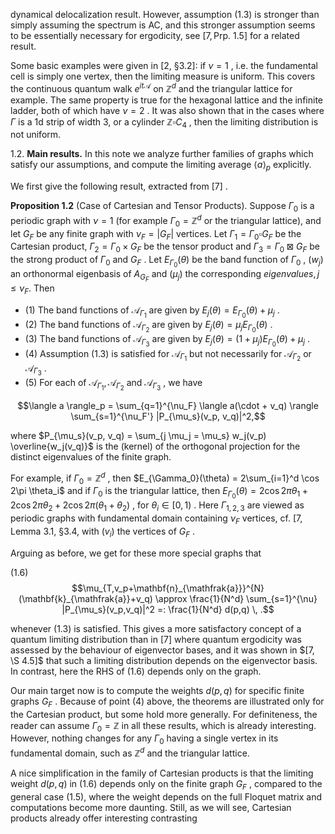 dynamical delocalization result. However, assumption  $(1.3)$  is stronger than simply assuming the spectrum is AC, and this stronger assumption seems to be essentially necessary for ergodicity, see  $[7, \text{Prp. 1.5}]$  for a related result.

Some basic examples were given in [2, §3.2]: if  $\nu = 1$ , i.e. the fundamental cell is simply one vertex, then the limiting measure is uniform. This covers the continuous quantum walk  $e^{it\mathcal{A}}$  on  $\mathbb{Z}^d$  and the triangular lattice for example. The same property is true for the hexagonal lattice and the infinite ladder, both of which have  $\nu = 2$ . It was also shown that in the cases where  $\Gamma$  is a 1d strip of width 3, or a cylinder  $\mathbb{Z} \square C_4$ , then the limiting distribution is not uniform.

1.2. **Main results.** In this note we analyze further families of graphs which satisfy our assumptions, and compute the limiting average  $\langle a \rangle_p$  explicitly.

We first give the following result, extracted from  $[7]$ .

**Proposition 1.2** (Case of Cartesian and Tensor Products). Suppose  $\Gamma_0$  is a periodic graph with  $\nu = 1$  (for example  $\Gamma_0 = \mathbb{Z}^d$  or the triangular lattice), and let  $G_F$  be any finite graph with  $\nu_F = |G_F|$  vertices. Let  $\Gamma_1 = \Gamma_0 \square G_F$  be the Cartesian product,  $\Gamma_2 = \Gamma_0 \times G_F$  be the tensor product and  $\Gamma_3 = \Gamma_0 \boxtimes G_F$  be the strong product of  $\Gamma_0$  and  $G_F$ . Let  $E_{\Gamma_0}(\theta)$  be the band function of  $\Gamma_0$ ,  $(w_j)$  an orthonormal eigenbasis of  $A_{G_F}$  and  $(\mu_j)$  the corresponding  $eigenvalues, j \leq \nu_F.$  Then

- (1) The band functions of  $\mathcal{A}_{\Gamma_1}$  are given by  $E_j(\theta) = E_{\Gamma_0}(\theta) + \mu_j$ .
- (2) The band functions of  $\mathcal{A}_{\Gamma_2}$  are given by  $E_j(\theta) = \mu_j E_{\Gamma_0}(\theta)$ .
- (3) The band functions of  $\mathcal{A}_{\Gamma_3}$  are given by  $E_j(\theta) = (1 + \mu_j) E_{\Gamma_0}(\theta) + \mu_j$ .
- (4) Assumption (1.3) is satisfied for  $\mathcal{A}_{\Gamma_1}$  but not necessarily for  $\mathcal{A}_{\Gamma_2}$  or  $\mathcal{A}_{\Gamma_3}$ .
- (5) For each of  $\mathcal{A}_{\Gamma_1}, \mathcal{A}_{\Gamma_2}$  and  $\mathcal{A}_{\Gamma_3}$ , we have

$$\langle a \rangle_p = \sum_{q=1}^{\nu_F} \langle a(\cdot + v_q) \rangle \sum_{s=1}^{\nu_F'} |P_{\mu_s}(v_p, v_q)|^2,$$

where  $P_{\mu_s}(v_p, v_q) = \sum_{j \mu_j = \mu_s} w_j(v_p) \overline{w_j(v_q)}$  is the (kernel) of the orthogonal projection for the distinct eigenvalues of the finite graph.

For example, if  $\Gamma_0 = \mathbb{Z}^d$ , then  $E_{\Gamma_0}(\theta) = 2\sum_{i=1}^d \cos 2\pi \theta_i$  and if  $\Gamma_0$  is the triangular lattice, then  $E_{\Gamma_0}(\theta) = 2\cos 2\pi \theta_1 + 2\cos 2\pi \theta_2 + 2\cos 2\pi (\theta_1 + \theta_2)$ , for  $\theta_i \in [0, 1)$ . Here  $\Gamma_{1,2,3}$ are viewed as periodic graphs with fundamental domain containing  $\nu_F$  vertices, cf. [7, Lemma 3.1, §3.4, with  $(v_i)$  the vertices of  $G_F$ .

Arguing as before, we get for these more special graphs that

(1.6) 
$$\mu_{T,v_p+\mathbf{n}_{\mathfrak{a}}}^{N}(\mathbf{k}_{\mathfrak{a}}+v_q) \approx \frac{1}{N^d} \sum_{s=1}^{\nu} |P_{\mu_s}(v_p,v_q)|^2 =: \frac{1}{N^d} d(p,q) \, .$$

whenever  $(1.3)$  is satisfied. This gives a more satisfactory concept of a quantum limiting distribution than in  $[7]$  where quantum ergodicity was assessed by the behaviour of eigenvector bases, and it was shown in  $[7, \S 4.5]$  that such a limiting distribution depends on the eigenvector basis. In contrast, here the RHS of  $(1.6)$  depends only on the graph.

Our main target now is to compute the weights  $d(p,q)$  for specific finite graphs  $G_F$ . Because of point  $(4)$  above, the theorems are illustrated only for the Cartesian product, but some hold more generally. For definiteness, the reader can assume  $\Gamma_0 = \mathbb{Z}$  in all these results, which is already interesting. However, nothing changes for any  $\Gamma_0$  having a single vertex in its fundamental domain, such as  $\mathbb{Z}^d$  and the triangular lattice.

A nice simplification in the family of Cartesian products is that the limiting weight  $d(p,q)$  in (1.6) depends only on the finite graph  $G_F$ , compared to the general case (1.5), where the weight depends on the full Floquet matrix and computations become more daunting. Still, as we will see, Cartesian products already offer interesting contrasting